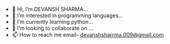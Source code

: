 - 👋 Hi, I’m  DEVANSH SHARMA...
- 👀 I’m interested in programming languages...
- 🌱 I’m currently learning python...
- 💞️ I’m looking to collaborate on ...
- 📫 How to reach me email- devanshsharrma.009@gmail.com

<!---
devsharma009/devsharma009 is a ✨ special ✨ repository because its `README.md` (this file) appears on your GitHub profile.
You can click the Preview link to take a look at your changes.
--->
